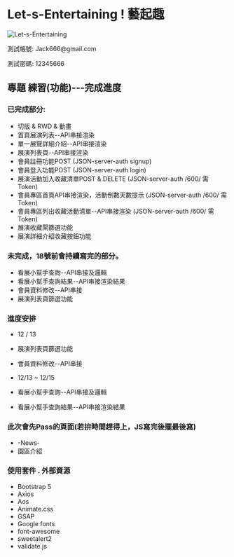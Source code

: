# Let-s-Entertaining ! 藝起趣
<img alt="Let-s-Entertaining" src="https://i.imgur.com/Upvw21J.png">

<p>測試帳號: Jack666@gmail.com</p>
<p>測試密碼: 12345666</p>

## 專題 練習(功能)---完成進度
### 已完成部分:
- 切版 & RWD & 動畫
- 首頁展演列表--API串接渲染
- 單一展覽詳細介紹--API串接渲染
- 展演列表頁--API串接渲染
- 會員註冊功能POST (JSON-server-auth signup)
- 會員登入功能POST (JSON-server-auth login)
- 展演活動加入收藏清單POST & DELETE (JSON-server-auth /600/ 需Token) 
- 會員專區首頁API串接渲染，活動倒數天數提示 (JSON-server-auth /600/ 需Token)
- 會員專區列出收藏活動清單--API串接渲染 (JSON-server-auth /600/ 需Token)
- 展演收藏閘篩選功能
- 展演詳細介紹收藏按鈕功能

### 未完成，18號前會持續寫完的部分。
- 看展小幫手查詢--API串接及邏輯
- 看展小幫手查詢結果--API串接渲染結果
- 會員資料修改--API串接
- 展演列表頁篩選功能

### 進度安排
- 12 / 13 
- 展演列表頁篩選功能
- 會員資料修改--API串接

- 12/13 ~ 12/15
- 看展小幫手查詢--API串接及邏輯
- 看展小幫手查詢結果--API串接渲染結果

### 此次會先Pass的頁面(若拚時間趕得上，JS寫完後擺最後寫)
- -News-
- 園區介紹

### 使用套件 . 外部資源
- Bootstrap 5
- Axios
- Aos
- Animate.css
- GSAP
- Google fonts
- font-awesome
- sweetalert2
- validate.js